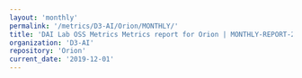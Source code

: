 ```yaml
---
layout: 'monthly'
permalink: '/metrics/D3-AI/Orion/MONTHLY/'
title: 'DAI Lab OSS Metrics Metrics report for Orion | MONTHLY-REPORT-2019-12-01'
organization: 'D3-AI'
repository: 'Orion'
current_date: '2019-12-01'
---
```

